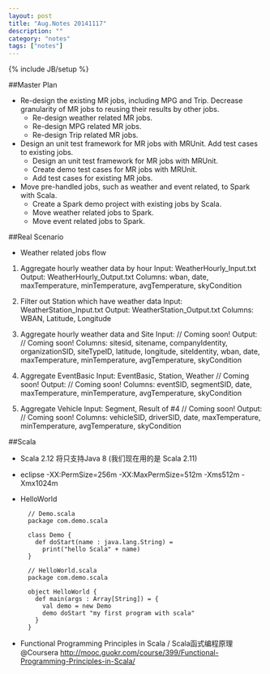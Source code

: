 ```yaml
---
layout: post
title: "Aug.Notes 20141117"
description: ""
category: "notes"
tags: ["notes"]
---
```

{% include JB/setup %}

##Master Plan
* Re-design the existing MR jobs, including MPG and Trip. Decrease granularity of MR jobs to reusing their results by other jobs.
	* Re-design weather related MR jobs.
	* Re-design MPG related MR jobs.
	* Re-design Trip related MR jobs.
* Design an unit test framework for MR jobs with MRUnit. Add test cases to existing jobs.
	* Design an unit test framework for MR jobs with MRUnit.
	* Create demo test cases for MR jobs with MRUnit.
	* Add test cases for existing MR jobs.
* Move pre-handled jobs, such as weather and event related, to Spark with Scala.
	* Create a Spark demo project with existing jobs by Scala.
	* Move weather related jobs to Spark.
	* Move event related jobs to Spark.

##Real Scenario
* Weather related jobs flow
1. Aggregate hourly weather data by hour
	Input: WeatherHourly_Input.txt
	Output: WeatherHourly_Output.txt
	Columns: wban, date, maxTemperature, minTemperature, avgTemperature, skyCondition

2. Filter out Station which have weather data
	Input: WeatherStation_Input.txt
	Output: WeatherStation_Output.txt
	Columns: WBAN, Latitude, Longitude

3. Aggregate hourly weather data and Site
	Input: // Coming soon!
	Output: // Coming soon!
	Columns: sitesid, sitename, companyIdentity, organizationSID, siteTypeID, latitude, longitude, siteIdentity, wban, date, maxTemperature, minTemperature, avgTemperature, skyCondition

4. Aggregate EventBasic
	Input: EventBasic, Station, Weather // Coming soon!
	Output: // Coming soon!
	Columns: eventSID, segmentSID, date, maxTemperature, minTemperature, avgTemperature, skyCondition

5. Aggregate Vehicle
	Input: Segment, Result of #4 // Coming soon!
	Output: // Coming soon!
	Columns: vehicleSID, driverSID, date, maxTemperature, minTemperature, avgTemperature, skyCondition

##Scala
* Scala 2.12 将只支持Java 8 (我们现在用的是 Scala 2.11)

* eclipse
  -XX:PermSize=256m
  -XX:MaxPermSize=512m
  -Xms512m
  -Xmx1024m

* HelloWorld

		// Demo.scala
		package com.demo.scala

		class Demo {
		  def doStart(name : java.lang.String) =
		    print("hello Scala" + name)
		}
	
		// HelloWorld.scala
		package com.demo.scala

		object HelloWorld {
		  def main(args : Array[String]) = {
		    val demo = new Demo
		    demo doStart "my first program with scala"
		  }
		}

* Functional Programming Principles in Scala / Scala函式编程原理 @Coursera
http://mooc.guokr.com/course/399/Functional-Programming-Principles-in-Scala/

